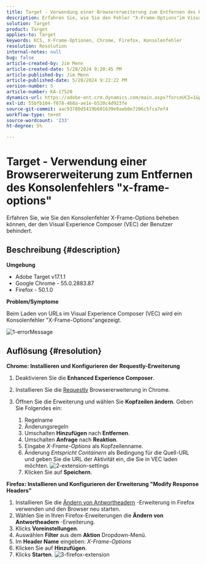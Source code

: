 ```yaml
---
title: Target - Verwendung einer Browsererweiterung zum Entfernen des Konsolenfehlers "x-frame-options"
description: Erfahren Sie, wie Sie den Fehler "X-Frame-Options"im Visual Experience Composer (VEC) beheben und so ein reibungsloses Laden der URL für die nahtlose Inhaltsintegration sicherstellen.
solution: Target
product: Target
applies-to: Target
keywords: KCS, X-Frame-Optionen, Chrome, Firefox, Konsolenfehler
resolution: Resolution
internal-notes: null
bug: false
article-created-by: Jim Menn
article-created-date: 5/28/2024 9:20:45 PM
article-published-by: Jim Menn
article-published-date: 5/28/2024 9:22:22 PM
version-number: 5
article-number: KA-17520
dynamics-url: https://adobe-ent.crm.dynamics.com/main.aspx?forceUCI=1&pagetype=entityrecord&etn=knowledgearticle&id=8ff37e24-381d-ef11-840b-6045bd006268
exl-id: 55bfb104-f078-468a-ae1e-b520c4d923fe
source-git-commit: aac93780d5419b601639e9aeb0e7206c5fca7ef4
workflow-type: tm+mt
source-wordcount: '233'
ht-degree: 5%

---
```


# Target - Verwendung einer Browsererweiterung zum Entfernen des Konsolenfehlers &quot;x-frame-options&quot;


Erfahren Sie, wie Sie den Konsolenfehler X-Frame-Options beheben können, der den Visual Experience Composer (VEC) der Benutzer behindert.

## Beschreibung {#description}


<b>Umgebung</b>

- Adobe Target v17.1.1
- Google Chrome - 55.0.2883.87
- Firefox - 50.1.0


<b>Problem/Symptome</b>

Beim Laden von URLs im Visual Experience Composer (VEC) wird ein Konsolenfehler &quot;X-Frame-Options&quot;angezeigt.

![1-errorMessage](https://helpx.adobe.com/content/dam/help/en/target/kb/how-to-use-a-browser-extension-to-remove-x-frame-options-console/jcr%3acontent/main-pars/image/1-errormessage.jpg "1-errorMessage")


## Auflösung {#resolution}


<b>Chrome: Installieren und Konfigurieren der Requestly-Erweiterung</b>

1. Deaktivieren Sie die <b>Enhanced Experience Composer</b>.
2. Installieren Sie die [Requestly](https://chrome.google.com/webstore/detail/requestly/mdnleldcmiljblolnjhpnblkcekpdkpa?hl=en) Browsererweiterung in Chrome.
3. Öffnen Sie die Erweiterung und wählen Sie <b>Kopfzeilen ändern</b>. Geben Sie Folgendes ein:

   1. Regelname
   2. Änderungsregeln
   3. Umschalten <b>Hinzufügen</b> nach <b>Entfernen</b>.
   4. Umschalten <b>Anfrage</b> nach <b>Reaktion</b>.
   5. Eingabe *X-Frame-Options* als Kopfzeilenname.
   6. Änderung *Entspricht Containern* als Bedingung für die Quell-URL und geben Sie die URL der Aktivität ein, die Sie in VEC laden möchten.
      ![2-extension-settings](https://helpx.adobe.com/content/dam/help/en/target/kb/how-to-use-a-browser-extension-to-remove-x-frame-options-console/jcr%3acontent/main-pars/procedure/proc_par/step_2/step_par/image/2-extension-settings.png "2-extension-settings")
   7. Klicken Sie auf <b>Speichern</b>.


<b>Firefox: Installieren und Konfigurieren der Erweiterung &quot;Modify Response Headers&quot;</b>

1. Installieren Sie die [Ändern von Antwortheadern](https://modheader.com) -Erweiterung in Firefox verwenden und den Browser neu starten.
2. Wählen Sie in Ihren Firefox-Erweiterungen die <b>Ändern von Antwortheadern</b> -Erweiterung.
3. Klicks <b>Voreinstellungen</b>.
4. Auswählen <b>Filter</b> aus dem <b>Aktion</b> Dropdown-Menü.
5. Im <b>Header Name</b> eingeben: *X-Frame-Options*
6. Klicken Sie auf <b>Hinzufügen</b>.
7. Klicks <b>Starten</b>.
   ![3-firefox-extension](https://helpx.adobe.com/content/dam/help/en/target/kb/how-to-use-a-browser-extension-to-remove-x-frame-options-console/jcr%3acontent/main-pars/procedure_1532616470/proc_par/step_1817832849/step_par/image/3-firefox-extension.png "3-firefox-extension")
